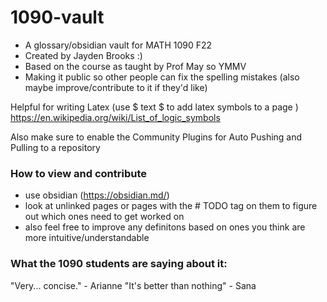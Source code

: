 # 1090-vault
- A glossary/obsidian vault for MATH 1090 F22
- Created by Jayden Brooks :)
- Based on the course as taught by Prof May so YMMV
- Making it public so other people can fix the spelling mistakes (also maybe improve/contribute to it if they'd like)

Helpful for writing Latex (use $ text $ to add latex symbols to a page  )
https://en.wikipedia.org/wiki/List_of_logic_symbols

Also make sure to enable the Community Plugins for Auto Pushing and Pulling to a repository

### How to view and contribute
- use obsidian (https://obsidian.md/) 
- look at unlinked pages or pages with the # TODO tag on them to figure out which ones need to get worked on
- also feel free to improve any definitons based on ones you think are more intuitive/understandable

### What the 1090 students are saying about it:
"Very... concise." - Arianne 
"It's better than nothing" - Sana
